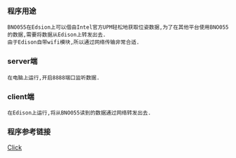 ### 程序用途
    BNO055在Edsion上可以借由Intel官方UPM轻松地获取位姿数据,为了在其他平台使用BNO055的数据,需要将数据从Edison上转发出去.
    由于Edison自带wifi模块,所以通过网络传输非常合适.
### server端
    在电脑上运行,开启8888端口监听数据.
### client端
    在Edison上运行,将从BNO055读到的数据通过网络转发出去.
### 程序参考链接
[Click](http://www.binarytides.com/server-client-example-c-sockets-linux/)
